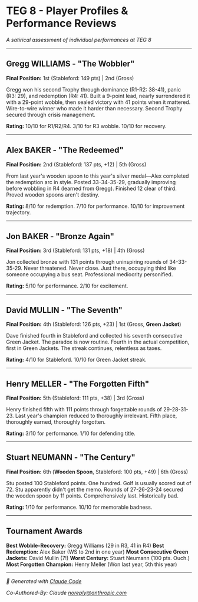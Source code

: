# TEG 8 - Player Profiles & Performance Reviews

*A satirical assessment of individual performances at TEG 8*

---

## Gregg WILLIAMS - "The Wobbler"
**Final Position:** 1st (Stableford: 149 pts) | 2nd (Gross)

Gregg won his second Trophy through dominance (R1-R2: 38-41), panic (R3: 29), and redemption (R4: 41). Built a 9-point lead, nearly surrendered it with a 29-point wobble, then sealed victory with 41 points when it mattered. Wire-to-wire winner who made it harder than necessary. Second Trophy secured through crisis management.

**Rating:** 10/10 for R1/R2/R4. 3/10 for R3 wobble. 10/10 for recovery.

---

## Alex BAKER - "The Redeemed"
**Final Position:** 2nd (Stableford: 137 pts, +12) | 5th (Gross)

From last year's wooden spoon to this year's silver medal—Alex completed the redemption arc in style. Posted 33-34-35-29, gradually improving before wobbling in R4 (learned from Gregg). Finished 12 clear of third. Proved wooden spoons aren't destiny.

**Rating:** 8/10 for redemption. 7/10 for performance. 10/10 for improvement trajectory.

---

## Jon BAKER - "Bronze Again"
**Final Position:** 3rd (Stableford: 131 pts, +18) | 4th (Gross)

Jon collected bronze with 131 points through uninspiring rounds of 34-33-35-29. Never threatened. Never close. Just there, occupying third like someone occupying a bus seat. Professional mediocrity personified.

**Rating:** 5/10 for performance. 2/10 for excitement.

---

## David MULLIN - "The Seventh"
**Final Position:** 4th (Stableford: 126 pts, +23) | 1st (Gross, **Green Jacket**)

Dave finished fourth in Stableford and collected his seventh consecutive Green Jacket. The paradox is now routine. Fourth in the actual competition, first in Green Jackets. The streak continues, relentless as taxes.

**Rating:** 4/10 for Stableford. 10/10 for Green Jacket streak.

---

## Henry MELLER - "The Forgotten Fifth"
**Final Position:** 5th (Stableford: 111 pts, +38) | 3rd (Gross)

Henry finished fifth with 111 points through forgettable rounds of 29-28-31-23. Last year's champion reduced to thoroughly irrelevant. Fifth place, thoroughly earned, thoroughly forgotten.

**Rating:** 3/10 for performance. 1/10 for defending title.

---

## Stuart NEUMANN - "The Century"
**Final Position:** 6th (**Wooden Spoon**, Stableford: 100 pts, +49) | 6th (Gross)

Stu posted 100 Stableford points. One hundred. Golf is usually scored out of 72. Stu apparently didn't get the memo. Rounds of 27-26-23-24 secured the wooden spoon by 11 points. Comprehensively last. Historically bad.

**Rating:** 1/10 for performance. 10/10 for memorable badness.

---

## Tournament Awards

**Best Wobble-Recovery:** Gregg Williams (29 in R3, 41 in R4)
**Best Redemption:** Alex Baker (WS to 2nd in one year)
**Most Consecutive Green Jackets:** David Mullin (7!)
**Worst Century:** Stuart Neumann (100 pts. Ouch.)
**Most Forgotten Champion:** Henry Meller (Won last year, 5th this year)

---

*🤖 Generated with [Claude Code](https://claude.com/claude-code)*

*Co-Authored-By: Claude <noreply@anthropic.com>*
